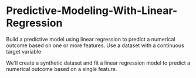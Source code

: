 # Predictive-Modeling-With-Linear-Regression

Build a predictive model using linear regression to
predict a numerical outcome based on one or more
features. Use a dataset with a continuous target
variable

We’ll create a synthetic dataset and fit a linear regression model to predict a numerical outcome based on a single feature.
